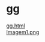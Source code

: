 # gg 
<a href='https://gabrielryanft.github.io/learning/cursoemvideo/htmlecss/html/links/gg/gg.html' target='_blank' rel='next'>gg.html</a><br/>
<a href='https://gabrielryanft.github.io/learning/cursoemvideo/htmlecss/html/links/gg/Imagem1.png' target='_blank' rel='next'>Imagem1.png</a><br/>
